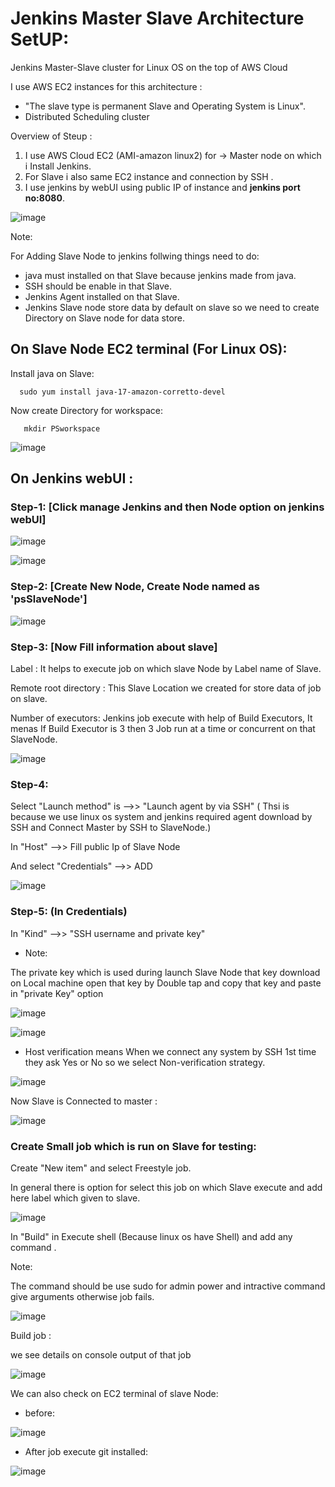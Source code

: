 # Jenkins Master Slave Architecture SetUP:
Jenkins Master-Slave cluster for Linux OS on the top of AWS Cloud

I use AWS EC2 instances for this architecture :

  - "The slave type is permanent Slave and Operating System is Linux".
  - Distributed Scheduling cluster

Overview of Steup :

1.  I use AWS Cloud EC2 (AMI-amazon linux2) for -> Master node on which i Install Jenkins.
2.  For Slave i also same EC2 instance and connection by SSH .
3.  I use jenkins by webUI using public IP of instance and **jenkins port no:8080**.

![image](https://github.com/Pratikshinde55/Jenkins-Master-Slave/assets/145910708/9d0be42d-61e2-42bb-94f1-199548561e8a)


Note:

  For Adding Slave Node to jenkins follwing things need to do:
  -  java must installed on that Slave because jenkins made from java.
  -  SSH should be enable in that Slave.
  -  Jenkins Agent installed on that Slave.
  -  Jenkins Slave node store data by default on slave so we need to create Directory on Slave node for data store.


## On Slave Node EC2 terminal (For Linux OS): 
Install java on Slave: 

      sudo yum install java-17-amazon-corretto-devel

Now create Directory for workspace:

       mkdir PSworkspace

 ![image](https://github.com/Pratikshinde55/Jenkins-Master-Slave/assets/145910708/ab75199b-cbec-426a-8718-ab9f12a28579)

## On Jenkins webUI :

### Step-1: [Click manage Jenkins and then Node option on jenkins webUI]

![image](https://github.com/Pratikshinde55/Jenkins-Master-Slave/assets/145910708/7db4e9d4-0d3b-4307-b787-801a584f4572)

![image](https://github.com/Pratikshinde55/Jenkins-Master-Slave/assets/145910708/bf767e21-de1c-4ef2-bd9d-51b3ddd41fad)

### Step-2: [Create New Node, Create Node named as 'psSlaveNode']

![image](https://github.com/Pratikshinde55/Jenkins-Master-Slave/assets/145910708/99cb4cca-b3f5-446e-8d3b-03e5c812c98e)

### Step-3: [Now Fill information about slave]

Label : It helps to execute job on which slave Node by Label name of Slave.

Remote root directory : This Slave Location we created for store data of job on slave.

Number of executors: Jenkins job execute with help of Build Executors, It menas If Build Executor is 3 then 3 Job run at a time or concurrent on that SlaveNode.
    
   ![image](https://github.com/Pratikshinde55/Jenkins-Master-Slave/assets/145910708/9cded8e7-f45c-44c2-89a3-e9f3abb82a8f)

### Step-4:
Select "Launch method" is -->>  "Launch agent by via SSH"  ( Thsi is because we use linux os system and jenkins required agent download by SSH and Connect Master by SSH to SlaveNode.)

In "Host" -->> Fill public Ip of Slave Node

And select "Credentials" -->> ADD
    
![image](https://github.com/Pratikshinde55/Jenkins-Master-Slave/assets/145910708/ed202d02-64f6-499c-b5c9-a703d64b74ac)

### Step-5:  (In Credentials)
In "Kind" -->> "SSH username and private key"

- Note:

The private key which is used during launch Slave Node that key download on Local machine open that key by Double tap and copy that key and paste in "private Key" option 
  
![image](https://github.com/Pratikshinde55/Jenkins-Master-Slave/assets/145910708/cacf59c5-97d6-40ef-a76f-56201caa805e)

![image](https://github.com/Pratikshinde55/Jenkins-Master-Slave/assets/145910708/b7162b47-11c6-47c6-b3d4-b0dad78ba6a6)

- Host verification means When we connect any system by SSH 1st time they ask Yes or No so we select Non-verification strategy.

![image](https://github.com/Pratikshinde55/Jenkins-Master-Slave/assets/145910708/78d19d95-c506-4596-962c-d89bd0a9deda)

Now Slave is Connected to master :

![image](https://github.com/Pratikshinde55/Jenkins-Master-Slave/assets/145910708/7da32573-3afb-4ef4-b45a-01c7bbbcb71c)

### Create Small job which is run on Slave for testing:
Create "New item" and select Freestyle job.

In general there is option for select this job on which Slave execute and add here label which given to slave.

![image](https://github.com/Pratikshinde55/Jenkins-Master-Slave/assets/145910708/b4a4c3cc-985e-48bd-aa5f-000474ca6593)

In "Build" in Execute shell (Because linux os have Shell) and add any command .

Note: 

 The command should be use sudo for admin power and intractive command give arguments otherwise job fails.

![image](https://github.com/Pratikshinde55/Jenkins-Master-Slave/assets/145910708/bd5c2825-5b59-48ae-b043-1c6a508b7ea5)

 Build job :

 we see details on console output of that job 

![image](https://github.com/Pratikshinde55/Jenkins-Master-Slave/assets/145910708/b2c02dde-86de-4009-b96e-117bc487bb89)

We can also check on EC2 terminal of slave Node:

- before:

![image](https://github.com/Pratikshinde55/Jenkins-Master-Slave/assets/145910708/7653c668-4887-4565-950c-322ab29b21d0)

- After job execute git installed:

![image](https://github.com/Pratikshinde55/Jenkins-Master-Slave/assets/145910708/1ea91c4f-71c7-4148-b56f-80d6ba033b74)

